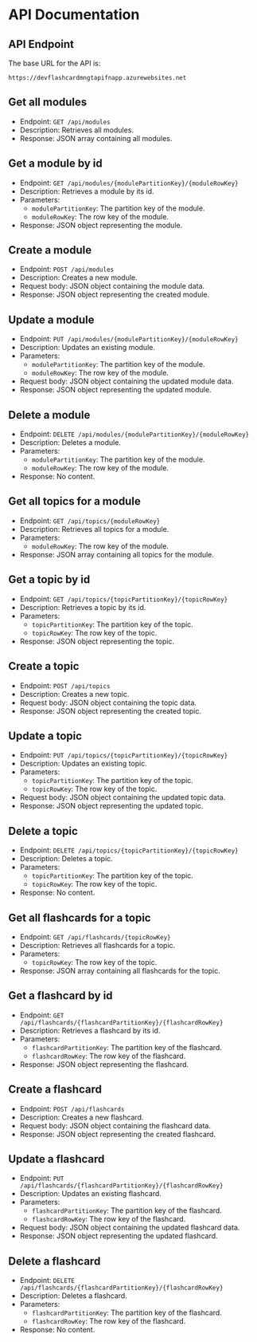 # API Documentation

## API Endpoint

The base URL for the API is:
  
  ```PlainText
  https://devflashcardmngtapifnapp.azurewebsites.net
  ```

## Get all modules

- Endpoint: `GET /api/modules`
- Description: Retrieves all modules.
- Response: JSON array containing all modules.

## Get a module by id

- Endpoint: `GET /api/modules/{modulePartitionKey}/{moduleRowKey}`
- Description: Retrieves a module by its id.
- Parameters:
  - `modulePartitionKey`: The partition key of the module.
  - `moduleRowKey`: The row key of the module.
- Response: JSON object representing the module.

## Create a module

- Endpoint: `POST /api/modules`
- Description: Creates a new module.
- Request body: JSON object containing the module data.
- Response: JSON object representing the created module.

## Update a module

- Endpoint: `PUT /api/modules/{modulePartitionKey}/{moduleRowKey}`
- Description: Updates an existing module.
- Parameters:
  - `modulePartitionKey`: The partition key of the module.
  - `moduleRowKey`: The row key of the module.
- Request body: JSON object containing the updated module data.
- Response: JSON object representing the updated module.

## Delete a module

- Endpoint: `DELETE /api/modules/{modulePartitionKey}/{moduleRowKey}`
- Description: Deletes a module.
- Parameters:
  - `modulePartitionKey`: The partition key of the module.
  - `moduleRowKey`: The row key of the module.
- Response: No content.

## Get all topics for a module

- Endpoint: `GET /api/topics/{moduleRowKey}`
- Description: Retrieves all topics for a module.
- Parameters:
  - `moduleRowKey`: The row key of the module.
- Response: JSON array containing all topics for the module.

## Get a topic by id

- Endpoint: `GET /api/topics/{topicPartitionKey}/{topicRowKey}`
- Description: Retrieves a topic by its id.
- Parameters:
  - `topicPartitionKey`: The partition key of the topic.
  - `topicRowKey`: The row key of the topic.
- Response: JSON object representing the topic.

## Create a topic

- Endpoint: `POST /api/topics`
- Description: Creates a new topic.
- Request body: JSON object containing the topic data.
- Response: JSON object representing the created topic.

## Update a topic

- Endpoint: `PUT /api/topics/{topicPartitionKey}/{topicRowKey}`
- Description: Updates an existing topic.
- Parameters:
  - `topicPartitionKey`: The partition key of the topic.
  - `topicRowKey`: The row key of the topic.
- Request body: JSON object containing the updated topic data.
- Response: JSON object representing the updated topic.

## Delete a topic

- Endpoint: `DELETE /api/topics/{topicPartitionKey}/{topicRowKey}`
- Description: Deletes a topic.
- Parameters:
  - `topicPartitionKey`: The partition key of the topic.
  - `topicRowKey`: The row key of the topic.
- Response: No content.

## Get all flashcards for a topic

- Endpoint: `GET /api/flashcards/{topicRowKey}`
- Description: Retrieves all flashcards for a topic.
- Parameters:
  - `topicRowKey`: The row key of the topic.
- Response: JSON array containing all flashcards for the topic.

## Get a flashcard by id

- Endpoint: `GET /api/flashcards/{flashcardPartitionKey}/{flashcardRowKey}`
- Description: Retrieves a flashcard by its id.
- Parameters:
  - `flashcardPartitionKey`: The partition key of the flashcard.
  - `flashcardRowKey`: The row key of the flashcard.
- Response: JSON object representing the flashcard.

## Create a flashcard

- Endpoint: `POST /api/flashcards`
- Description: Creates a new flashcard.
- Request body: JSON object containing the flashcard data.
- Response: JSON object representing the created flashcard.

## Update a flashcard

- Endpoint: `PUT /api/flashcards/{flashcardPartitionKey}/{flashcardRowKey}`
- Description: Updates an existing flashcard.
- Parameters:
  - `flashcardPartitionKey`: The partition key of the flashcard.
  - `flashcardRowKey`: The row key of the flashcard.
- Request body: JSON object containing the updated flashcard data.
- Response: JSON object representing the updated flashcard.

## Delete a flashcard

- Endpoint: `DELETE /api/flashcards/{flashcardPartitionKey}/{flashcardRowKey}`
- Description: Deletes a flashcard.
- Parameters:
  - `flashcardPartitionKey`: The partition key of the flashcard.
  - `flashcardRowKey`: The row key of the flashcard.
- Response: No content.
